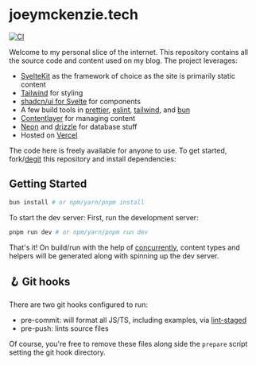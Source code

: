 # joeymckenzie.tech

[![CI](https://github.com/JoeyMckenzie/joey-mckenzie-tech/actions/workflows/ci.yml/badge.svg)](https://github.com/JoeyMckenzie/joey-mckenzie-tech/actions/workflows/ci.yml)

Welcome to my personal slice of the internet. This repository contains all the source code and content used on my blog.
The
project leverages:

- [SvelteKit](https://kit.svelte.dev) as the framework of choice as the site is primarily static content
- [Tailwind](https://tailwindcss.com) for styling
- [shadcn/ui for Svelte](https://www.shadcn-svelte.com) for components
- A few build tools
  in [prettier](https://prettier.io/), [eslint](https://eslint.org/), [tailwind](https://tailwindcss.com),
  and [bun](https://bun.sh/)
- [Contentlayer](https://contentlayer.dev/) for managing content
- [Neon](https://neon.tech) and [drizzle](https://orm.drizzle.team/) for database stuff
- Hosted on [Vercel](https://vercel.com)

The code here is freely available for anyone to use. To get started, fork/[degit](https://github.com/Rich-Harris/degit)
this repository and install dependencies:

## Getting Started

```bash
bun install # or npm/yarn/pnpm install
```

To start the dev server:
First, run the development server:

```bash
pnpm run dev # or npm/yarn/pnpm run dev
```

That's it! On build/run with the help of [concurrently](https://www.npmjs.com/package/concurrently), content types and
helpers will be generated along with spinning up the dev server.

## 🪝 Git hooks

There are two git hooks configured to run:

- pre-commit: will format all JS/TS, including examples, via [lint-staged](https://www.npmjs.com/package/lint-staged)
- pre-push: lints source files

Of course, you're free to remove these files along side the `prepare` script setting the git hook directory.
